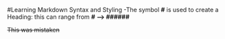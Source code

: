#Learning Markdown Syntax and Styling
    -The symbol **#** is used to create a Heading: this can range from **# --> ######**


~~This was mistaken~~
